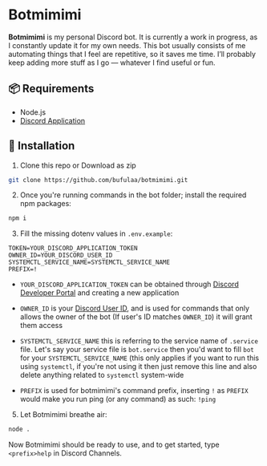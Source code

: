 
# Botmimimi
**Botmimimi** is my personal Discord bot. It is currently a work in progress, as I constantly update it for my own needs. This bot usually consists of me automating things that I feel are repetitive, so it saves me time. I’ll probably keep adding more stuff as I go — whatever I find useful or fun.

## 📦 Requirements
- Node.js
- [Discord Application](https://discord.com/developers/applications)


## 🔧 Installation
1. Clone this repo or Download as zip
```bash
git clone https://github.com/bufulaa/botmimimi.git
```

2. Once you're running commands in the bot folder; install the required npm packages:
```bash
npm i
```
3. Fill the missing dotenv values in `.env.example`:
```env
TOKEN=YOUR_DISCORD_APPLICATION_TOKEN
OWNER_ID=YOUR_DISCORD_USER_ID
SYSTEMCTL_SERVICE_NAME=SYSTEMCTL_SERVICE_NAME
PREFIX=!
``` 
- `YOUR_DISCORD_APPLICATION_TOKEN` can be obtained through [Discord Developer Portal](https://discord.com/developers/applications) and creating a new application

- `OWNER_ID` is your [Discord User ID](https://support.discord.com/hc/articles/206346498), and is used for commands that only allows the owner of the bot (If user's ID matches `OWNER_ID`) it will grant them access

- `SYSTEMCTL_SERVICE_NAME` this is referring to the service name of `.service` file. Let's say your service file is `bot.service` then you'd want to fill `bot` for your `SYSTEMCTL_SERVICE_NAME` (this only applies if you want to run this using `systemctl`, if you're not using it then just remove this line and also delete anything related to `systemctl` system-wide

- `PREFIX` is used for botmimimi's command prefix, inserting `!` as `PREFIX` would make you run ping (or any command) as such: `!ping`

5. Let Botmimimi breathe air:
```bash
node .
```

Now Botmimimi should be ready to use, and to get started, type `<prefix>help` in Discord Channels.
